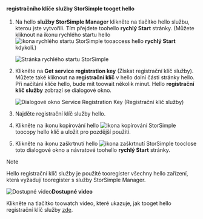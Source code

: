 <!--author=alkohli last changed: 9/17/15-->

#### <a name="tooget-hello-storsimple-service-registration-key"></a>registračního klíče služby StorSimple tooget hello
1. Na hello **služby StorSimple Manager** klikněte na tlačítko hello službu, kterou jste vytvořili. Tím přejdete toohello **rychlý Start** stránky. (Můžete kliknout na ikonu rychlého startu hello ![ikona rychlého startu StorSimple ](./media/storsimple-get-service-registration-key/HCS_QuickStartIcon-include.png) tooaccess hello **rychlý Start** kdykoli.)
   
     ![Stránka rychlého startu StorSimple](./media/storsimple-get-service-registration-key/HCS_ServiceQuickStart-include.png)
2. Klikněte na **Get service registration key** (Získat registrační klíč služby). Můžete také kliknout na **registrační klíč** v hello dolní části stránky hello. Při načítání klíče hello, bude mít toowait několik minut. Hello **registrační klíč služby** zobrazí se dialogové okno.
   
     ![Dialogové okno Service Registration Key (Registrační klíč služby)](./media/storsimple-get-service-registration-key/HCS_GetServiceRegistrationKey-include.png)
3. Najděte registrační klíč služby hello.
4. Klikněte na ikonu kopírování hello ![Ikona kopírování StorSimple](./media/storsimple-get-service-registration-key/HCS_CopyIcon-include.png) toocopy hello klíč a uložit pro pozdější použití.
5. Klikněte na ikonu zaškrtnutí hello ![ikona zaškrtnutí StorSimple](./media/storsimple-get-service-registration-key/HCS_CheckIcon-include.png) tooclose toto dialogové okno a návratové toohello **rychlý Start** stránky.

> [!NOTE]
> Hello registrační klíč služby je použité tooregister všechny hello zařízení, která vyžadují tooregister s služby StorSimple Manager.
> 
> 

![Dostupné video](./media/storsimple-get-service-registration-key/Video_icon.png)**Dostupné video**

Klikněte na tlačítko toowatch video, které ukazuje, jak tooget hello registrační klíč služby [zde](https://azure.microsoft.com/documentation/videos/get-the-service-registration-key/).

